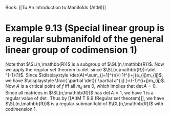 Book: [[Tu An Introduction to Manifolds (AItM)]]
# Example 9.13 (Special linear group is a regular submanifold of the general linear group of codimension 1)
Note that $\SL(n,\mathbb{R})$ is a subgroup of $\GL(n,\mathbb{R})$.
Now we apply the regular set theorem to $\det$ since $\SL(n,\mathbb{R})=\det ^{-1}(1)$.
Since $\displaystyle \det(A)=\sum_{j=1}^{n}(-1)^{i+j}a_{ij}m_{ij}$, we have $\displaystyle \frac{ \partial \det}{ \partial a^{ij} }=(-1)^{i+j}m_{ij}$.
Now $A$ is a critical point of $f$ iff all $m_{ij}$ are $0$, which implies that $\det A=0$.
Since all matrices in $\SL(n,\mathbb{R})$ has $\det A=1$, we have $1$ is a regular value of $\det$.
Thus by [[AItM T 9.9 (Regular set theorem)]], we have $\SL(n,\mathbb{R})$ is a regular submanifold of $\GL(n,\mathbb{R})$ with codimension $1$.